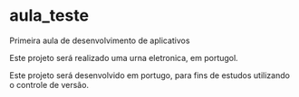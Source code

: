 # aula_teste
Primeira aula de desenvolvimento de aplicativos 

Este projeto será realizado uma urna eletronica, em portugol.

Este projeto será desenvolvido em portugo, para fins de estudos utilizando o controle de versão.
